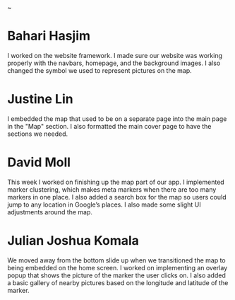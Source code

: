 ~[](http://imgur.com/a/1M9pV)

# Bahari Hasjim
I worked on the website framework. I made sure our website was working properly with the navbars, homepage, and the background images. I also changed the symbol we used to represent pictures on the map.

# Justine Lin
I embedded the map that used to be on a separate page into the main page in the "Map" section.  I also formatted the main cover page to have the sections we needed.

# David Moll
This week I worked on finishing up the map part of our app. I implemented marker clustering, which makes meta markers when there are too many markers in one place. I also added a search box for the map so users could jump to any location in Google’s places. I also made some slight UI adjustments around the map.

# Julian Joshua Komala
We moved away from the bottom slide up when we transitioned the map to being embedded on the home screen. I worked on implementing an overlay popup that shows the picture of the marker the user clicks on. I also added a basic gallery of nearby pictures based on the longitude and latitude of the marker.
